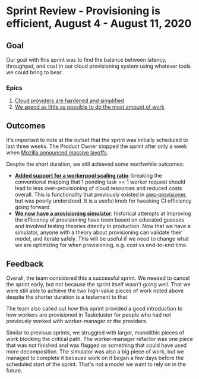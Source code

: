 # Sprint Review - Provisioning is efficient, August 4 - August 11, 2020

## Goal
Our goal with this sprint was to find the balance between latency, throughput, and cost in our cloud provisioning system using whatever tools we could bring to bear.

### Epics
1. [Cloud providers are hardened and simplified](https://github.com/taskcluster/scrum/issues/10)
2. [We spend as little as possible to do the most amount of work](https://github.com/taskcluster/scrum/issues/11)

## Outcomes
It's important to note at the outset that the sprint was initially scheduled to last three weeks. The Product Owner stopped the sprint after only a week when [Mozilla announced massive layoffs](https://blog.mozilla.org/blog/2020/08/11/changing-world-changing-mozilla/).

Despite the short duration, we still achieved some worthwhile outcomes:

* **[Added support for a workerpool scaling ratio](https://github.com/taskcluster/taskcluster/issues/3168)**: breaking the conventional mapping that 1 pending task == 1 worker request should lead to less over-provisioning of cloud resources and reduced costs overall. This is functionality that previously existed in [aws-provisioner](https://github.com/taskcluster/aws-provisioner), but was poorly understood. It is a useful knob for tweaking CI efficiency going forward.
* **[We now have a provisioning simulator](https://github.com/taskcluster/taskcluster/issues/3318)**: historical attempts at improving the efficiency of provisioning have been based on educated guesses and involved testing theories directly in production. Now that we have a simulator, anyone with a theory about provisioning can validate their model, and iterate safely. This will be useful if we need to change what we are optimizing for when provisioning, e.g. cost vs end-to-end time.

## Feedback
Overall, the team considered this a successful sprint. We needed to cancel the sprint early, but not because the sprint itself wasn't going well. That we were still able to achieve the two high-value pieces of work noted above despite the shorter duration is a testament to that.

The team also called out how this sprint provided a good introduction to how workers are provisioned in Taskcluster for people who had not previously worked with worker-manager or the providers.

Similar to previous sprints, we struggled with larger, monolithic pieces of work blocking the critical path. The worker-manager refactor was one piece that was not finished and was flagged as something that could have used more decomposition. The simulator was also a big piece of work, but we managed to complete it because work on it began a few days before the scheduled start of the sprint. That's not a model we want to rely on in the future.
